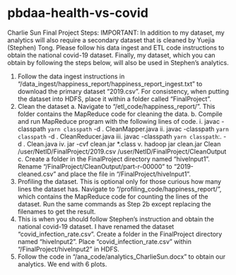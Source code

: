 # pbdaa-health-vs-covid

Charlie Sun Final Project Steps:
IMPORTANT: In addition to my dataset, my analytics will also require a secondary dataset that is cleaned by Yuejia (Stephen) Tong. Please follow his data ingest and ETL code instructions to obtain the national covid-19 dataset. Finally, my dataset, which you can obtain by following the steps below, will also be used in Stephen’s analytics.
1.	Follow the data ingest instructions in “/data_ingest/happiness_report/happiness_report_ingest.txt” to download the primary dataset “2019.csv”. For consistency, when putting the dataset into HDFS, place it within a folder called “FinalProject”.
2.	Clean the dataset 
    a.	Navigate to “/etl_code/happiness_report/”. This folder contains the MapReduce code for cleaning the data.
    b.	Compile and run MapReduce program with the following lines of code.
        i.	javac -classpath `yarn classpath` -d . CleanMapper.java
        ii.	javac -classpath `yarn classpath` -d . CleanReducer.java
        iii.	javac -classpath `yarn classpath`:. -d . Clean.java
        iv.	jar -cvf clean.jar *.class
        v.	hadoop jar clean.jar Clean /user/NetID/FinalProject/2019.csv /user/NetID/FinalProject/CleanOutput
    c.	Create a folder in the FinalProject directory named “hiveInput1”. Rename “/FinalProject/CleanOutput/part-r-00000” to “2019-cleaned.csv” and place the file in “/FinalProject/hiveInput1”.
3.	Profiling the dataset. This is optional only for those curious how many lines the dataset has. Navigate to “/profiling_code/happiness_report/”, which contains the MapReduce code for counting the lines of the dataset. Run the same commands as Step 2b except replacing the filenames to get the result.
4.	This is when you should follow Stephen’s instruction and obtain the national covid-19 dataset. I have renamed the dataset “covid_infection_rate.csv”. Create a folder in the FinalProject directory named “hiveInput2”. Place “covid_infection_rate.csv” within “/FinalProject/hiveInput2” in HDFS.
5.	Follow the code in “/ana_code/analytics_CharlieSun.docx” to obtain our analytics. We end with 6 plots.
